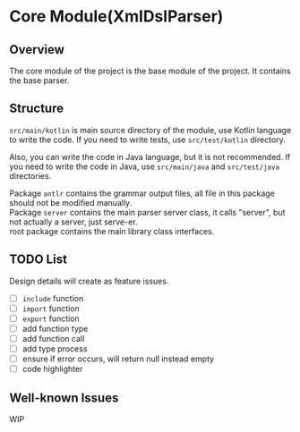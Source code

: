 # Core Module(XmlDslParser)

## Overview

The core module of the project is the base module of the project.
It contains the base parser.

## Structure

`src/main/kotlin` is main source directory of the module, use Kotlin language to write the code.
If you need to write tests, use `src/test/kotlin` directory.

Also, you can write the code in Java language, but it is not recommended.
If you need to write the code in Java, use `src/main/java` and `src/test/java` directories.

Package `antlr` contains the grammar output files, all file in this package should not be modified manually.\
Package `server` contains the main parser server class, it calls "server", but not actually a server, just serve-er.\
root package contains the main library class interfaces.

## TODO List

Design details will create as feature issues.

- [ ] `include` function
- [ ] `import` function
- [ ] `export` function
- [ ] add function type
- [ ] add function call
- [ ] add type process
- [ ] ensure if error occurs, will return null instead empty
- [ ] code highlighter

## Well-known Issues

WIP
